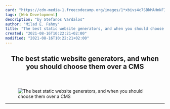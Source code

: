 ```yaml
---
card: "https://cdn-media-1.freecodecamp.org/images/1*xbivs4c7SBkMAHnNFIUHuA.png"
tags: [Web Development]
description: "by Stefanos Vardalos"
author: "Milad E. Fahmy"
title: "The best static website generators, and when you should choose them over a CMS"
created: "2021-08-16T10:22:21+02:00"
modified: "2021-08-16T10:22:21+02:00"
---
```

<div class="site-wrapper">
<main id="site-main" class="site-main outer">
<div class="inner">
<article class="post-full post tag-web-development tag-tech tag-startup tag-entrepreneurship tag-design ">
<header class="post-full-header">
<h1 class="post-full-title">The best static website generators, and when you should choose them over a CMS</h1>
</header>
<figure class="post-full-image">
<picture>
<source media="(max-width: 700px)" sizes="1px" srcset="data:image/gif;base64,R0lGODlhAQABAIAAAAAAAP///yH5BAEAAAAALAAAAAABAAEAAAIBRAA7 1w">
<source media="(min-width: 701px)" sizes="(max-width: 800px) 400px,
(max-width: 1170px) 700px,
1400px" srcset="https://cdn-media-1.freecodecamp.org/images/1*xbivs4c7SBkMAHnNFIUHuA.png 300w,
https://cdn-media-1.freecodecamp.org/images/1*xbivs4c7SBkMAHnNFIUHuA.png 600w,
https://cdn-media-1.freecodecamp.org/images/1*xbivs4c7SBkMAHnNFIUHuA.png 1000w,
https://cdn-media-1.freecodecamp.org/images/1*xbivs4c7SBkMAHnNFIUHuA.png 2000w">
<img onerror="this.style.display='none'" src="https://cdn-media-1.freecodecamp.org/images/1*xbivs4c7SBkMAHnNFIUHuA.png" alt="The best static website generators, and when you should choose them over a CMS">
</picture>
</figure>
<section class="post-full-content">
<div class="post-content medium-migrated-article">
</div>
<hr>
</section>
</article>
</div>
</main>
</div>
<!-- Google Tag Manager (noscript) -->
<!-- End Google Tag Manager (noscript) -->
